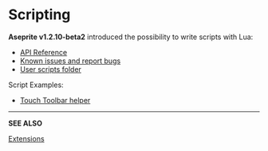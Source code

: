 # Scripting

**Aseprite v1.2.10-beta2** introduced the possibility to write scripts with Lua:

* [API Reference](https://github.com/aseprite/api#aseprite-api)
* [Known issues and report bugs](https://github.com/aseprite/api/issues)
* [User scripts folder](https://community.aseprite.org/t/locate-user-scripts-folder/2170)

Script Examples:

* [Touch Toolbar helper](https://community.aseprite.org/t/touch-toolbar-helper/2169)

---

**SEE ALSO**

[Extensions](extensions.md)
